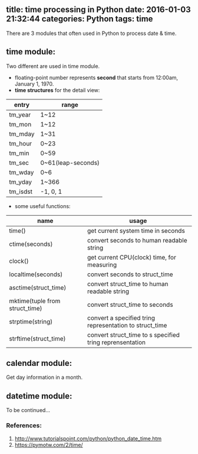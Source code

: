 title: time processing in Python
date: 2016-01-03 21:32:44
categories: Python
tags: time
---

There are 3 modules that often used in Python to process date & time.

## time module:
Two different are used in time module.
- floating-point number represents **second** that starts from 12:00am, January 1, 1970.
- **time structures** for the detail view:

| entry  | range |
| ------- | ----- |
| tm_year | 1~12  |
| tm_mon  | 1~12  |
| tm_mday | 1~31  |
| tm_hour | 0~23  |
| tm_min  | 0~59  |
| tm_sec  | 0~61(leap-seconds) |
| tm_wday | 0~6 |
| tm_yday | 1~366 |
| tm_isdst| -1, 0, 1 |

- some useful functions:

| name | usage |
| ---- | ----- |
| time() | get current system time in seconds |
| ctime(seconds) | convert seconds to human readable string |
| clock() | get current CPU(clock) time, for measuring |
| localtime(seconds) | convert seconds to struct_time |
| asctime(struct_time) | convert struct_time to human readable string |
| mktime(tuple from struct_time) | convert struct_time to seconds |
| strptime(string) | convert a specified tring representation to struct_time |
| strftime(struct_time) | convert struct_time to s specified tring reprensentation |

## calendar module:
Get day information in a month.

## datetime module:
To be continued...

### References:
1. http://www.tutorialspoint.com/python/python_date_time.htm
2. https://pymotw.com/2/time/
